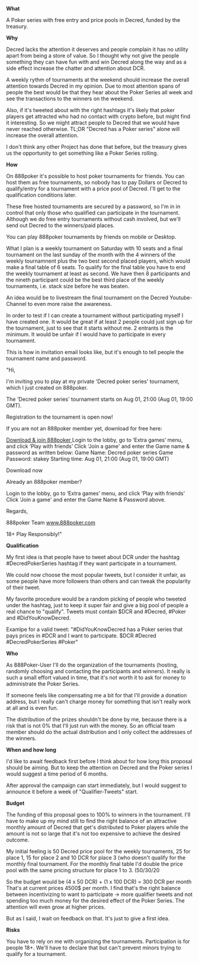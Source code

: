 **What**

A Poker series with free entry and price pools in Decred, funded by the treasury.






**Why**

Decred lacks the attention it deserves and people complain it has no utility apart from being a store of value.
So I thought why not give the people something they can have fun with and win Decred along the way and as a side effect increase the chatter and attention about DCR.

A weekly rythm of tournaments at the weekend should increase the overall attention towards Decred in my opinion. Due to most attention spans of people the best would be that they hear about the Poker Series all week and see the transactions to the winners on the weekend.

Also, if it's tweeted about with the right hashtags it's likely that poker players get attracted who had no contact with crypto before, but might find it interesting. So we might attract people to Decred that we would have never reached otherwise.
TL;DR "Decred has a Poker series" alone will increase the overall attention.

I don't think any other Project has done that before, but the treasury gives us the opportunity to get something like a Poker Series rolling.





**How**

On 888poker it's possible to host poker tournaments for friends. You can host them as free tournaments, so nobody has to pay Dollars or Decred to qualify/entry for a tournament with a price pool of Decred. I'll get to the qualification conditions later.

These free hosted tournaments are secured by a password, so I'm in in control that only those who qualified can participate in the tournament.
Although we do free entry tournaments without cash involved, but we'll send out Decred to the winners/paid places.

You can play 888poker tournaments by friends on mobile or Desktop.

What I plan is a weekly tournament on Saturday with 10 seats and a final tournament on the last sunday of the month with the 4 winners of the weekly tournamnent plus the two best second placed players, which would make a final table of 6 seats. To qualify for the final table you have to end the weekly tournament at least as second. We have then 8 participants and the nineth participant could be the best third place of the weekly tournaments, i.e. stack size before he was beaten.

An idea would be to livestream the final tournament on the Decred Youtube-Channel to even more raise the awareness.




In order to test if I can create a tournament without participating myself I have created one. It would be great if at least 2 people could just sign up for the tournament, just to see that it starts without me. 2 entrants is the minimum.
It would be unfair if I would have to participate in every tournament.

This is how in invitation email looks like, but it's enough to tell people the tournament name and password.



"Hi,

I'm inviting you to play at my private 'Decred poker series' tournament, which I just created on 888poker.

The 'Decred poker series' tournament starts on Aug 01, 21:00 (Aug 01, 19:00 GMT).

Registration to the tournament is open now!

If you are not an 888poker member yet, download for free here:


[Download & join 888poker ](http://links.888brands.net/ctt?m=34615482&r=LTc5MDM0ODAxMDkS1&b=0&j=MTk0MDA0NzgzMwS2&mt=1&kt=12&kx=1&k=www_888poker_com_download-poke&kd=https%3A%2F%2Fwww.888poker.com%2Fdownload-poker%2F)
Login to the lobby, go to ‘Extra games’ menu, and click ‘Play with friends’
Click 'Join a game' and enter the Game name & password as written below:
Game Name: Decred poker series
Game Password: stakey
Starting time: Aug 01, 21:00 (Aug 01, 19:00 GMT)

Download now

Already an 888poker member?

Login to the lobby, go to ‘Extra games’ menu, and click ‘Play with friends’
Click 'Join a game' and enter the Game Name & Password above.

Regards,

888poker Team
www.888poker.com

18+ Play Responsibly!"





**Qualification**

My first idea is that people have to tweet about DCR under the hashtag #DecredPokerSeries hashtag if they want participate in a tournament.

We could now choose the most popular tweets, but I consider it unfair, as some people have more followers than others and can tweak the popularity of their tweet.

My favorite procedure would be a random picking of people who tweeted under the hashtag, just to keep it super fair and give a big pool of people a real chance to "qualify".
Tweets must contain $DCR and #Decred, #Poker and #DidYouKnowDecred.

Examlpe for a valid tweet:
"#DidYouKnowDecred has a Poker series that pays prices in #DCR and I want to participate. $DCR #Decred #DecredPokerSeries #Poker"





**Who**

As 888Poker-User I'll do the organization of the tournaments (hosting, randomly choosing and contacting the participants and winners). It really is such a small effort valued in time, that it's not worth it to ask for money to administrate the Poker Series.

If someone feels like compensating me a bit for that I'll provide a donation address, but I really can't charge money for something that isn't really work at all and is even fun.

The distribution of the prizes shouldn't be done by me, because there is a risk that is not 0% that I'll just run with the money. So an official team member should do the actual distribution and I only collect the addresses of the winners.





**When and how long**

I'd like to await feedback first before I think about for how long this proposal should be aiming.
But to keep the attention on Decred and the Poker series I would suggest a time period of 6 months.

After approval the campaign can start immediately, but I would suggest to announce it before a week of "Qualifier-Tweets" start.




**Budget**

The funding of this proposal goes to 100% to winners in the tournament. I'll have to make up my mind still to find the right balance of an attractive monthly amount of Decred that get's distributed to Poker players while the amount is not so large that it's not too expensive to achieve the desired outcome.

My initial feeling is 50 Decred price pool for the weekly tournaments, 25 for place 1, 15 for place 2 and 10 DCR for place 3 (who doesn't qualify for the monthly final tournament.
For the monthly final table I'd double the price pool with the same pricing structure for place 1 to 3. (50/30/20

So the budget would be (4 x 50 DCR) + (1 x 100 DCR) = 300 DCR per month
That's at current prices 4500$ per month. I find that's the right balance between incentivizing to want to participate -> more qualifier tweets and not spending too much money for the desired effect of the Poker Series.
The attention will even grow at higher prices.

But as I said, I wait on feedback on that. It's just to give a first idea.





**Risks**

You have to rely on me with organizing the tournaments.
Participation is for people 18+. We'll have to declare that but can't prevent minors trying to qualify for a tournament.
